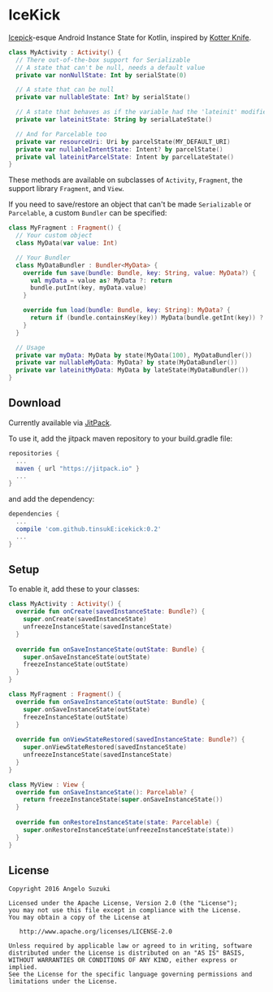 # IceKick
[Icepick][1]-esque Android Instance State for Kotlin, inspired by [Kotter Knife][2].

```kotlin
class MyActivity : Activity() {
  // There out-of-the-box support for Serializable
  // A state that can't be null, needs a default value
  private var nonNullState: Int by serialState(0)

  // A state that can be null
  private var nullableState: Int? by serialState()

  // A state that behaves as if the variable had the 'lateinit' modifier
  private var lateinitState: String by serialLateState()

  // And for Parcelable too
  private var resourceUri: Uri by parcelState(MY_DEFAULT_URI)
  private var nullableIntentState: Intent? by parcelState()
  private val lateinitParcelState: Intent by parcelLateState()
}
```

These methods are available on subclasses of `Activity`, `Fragment`, the support library `Fragment`, and `View`.

If you need to save/restore an object that can't be made `Serializable` or `Parcelable`, a custom `Bundler` can be specified:

```kotlin
class MyFragment : Fragment() {
  // Your custom object
  class MyData(var value: Int)

  // Your Bundler
  class MyDataBundler : Bundler<MyData> {
    override fun save(bundle: Bundle, key: String, value: MyData?) {
      val myData = value as? MyData ?: return
      bundle.putInt(key, myData.value)
    }

    override fun load(bundle: Bundle, key: String): MyData? {
      return if (bundle.containsKey(key)) MyData(bundle.getInt(key)) ?: null
    }
  }

  // Usage
  private var myData: MyData by state(MyData(100), MyDataBundler())
  private var nullableMyData: MyData? by state(MyDataBundler())
  private var lateinitMyData: MyData by lateState(MyDataBundler())
}
```

Download
-------

Currently available via [JitPack][3].

To use it, add the jitpack maven repository to your build.gradle file:
```gradle
repositories {
  ...
  maven { url "https://jitpack.io" }
  ...
}
```
and add the dependency:
```gradle
dependencies {
  ...
  compile 'com.github.tinsukE:icekick:0.2'
  ...
}
```


Setup
-------

To enable it, add these to your classes:

```kotlin
class MyActivity : Activity() {
  override fun onCreate(savedInstanceState: Bundle?) {
    super.onCreate(savedInstanceState)
    unfreezeInstanceState(savedInstanceState)
  }
  
  override fun onSaveInstanceState(outState: Bundle) {
    super.onSaveInstanceState(outState)
    freezeInstanceState(outState)
  }
}
```

```kotlin
class MyFragment : Fragment() {
  override fun onSaveInstanceState(outState: Bundle) {
    super.onSaveInstanceState(outState)
    freezeInstanceState(outState)
  }
  
  override fun onViewStateRestored(savedInstanceState: Bundle?) {
    super.onViewStateRestored(savedInstanceState)
    unfreezeInstanceState(savedInstanceState)
  }
}
```

```kotlin
class MyView : View {
  override fun onSaveInstanceState(): Parcelable? {
    return freezeInstanceState(super.onSaveInstanceState())
  }
  
  override fun onRestoreInstanceState(state: Parcelable) {
    super.onRestoreInstanceState(unfreezeInstanceState(state))
  }
}
```

License
-------

    Copyright 2016 Angelo Suzuki

    Licensed under the Apache License, Version 2.0 (the "License");
    you may not use this file except in compliance with the License.
    You may obtain a copy of the License at

       http://www.apache.org/licenses/LICENSE-2.0

    Unless required by applicable law or agreed to in writing, software
    distributed under the License is distributed on an "AS IS" BASIS,
    WITHOUT WARRANTIES OR CONDITIONS OF ANY KIND, either express or implied.
    See the License for the specific language governing permissions and
    limitations under the License.

[1]: https://github.com/frankiesardo/icepick
[2]: https://github.com/JakeWharton/kotterknife
[3]: https://jitpack.io
